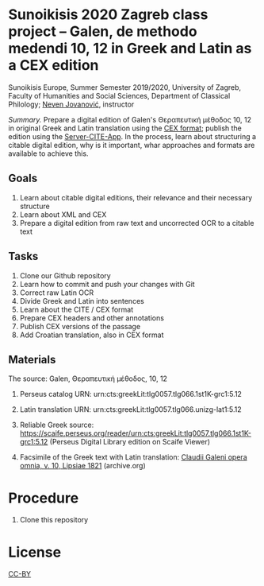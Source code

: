 # Sunoikisis 2020 Zagreb class project – Galen, de methodo medendi 10, 12 in Greek and Latin as a CEX edition

Sunoikisis Europe, Summer Semester 2019/2020, University of Zagreb, Faculty of Humanities and Social Sciences, Department of Classical Philology; [Neven Jovanović](http://orcid.org/0000-0002-9119-399X), instructor

*Summary.* Prepare a digital edition of Galen's Θεραπευτική μέθοδος 10, 12 in original Greek and Latin translation using the [CEX format](https://cite-architecture.github.io/citedx/CEX-spec-3.0.1/); publish the edition using the [Server-CITE-App](https://github.com/cite-architecture/Server-CITE-App). In the process, learn about structuring a citable digital edition, why is it important, whar approaches and formats are available to achieve this.

## Goals

1. Learn about citable digital editions, their relevance and their necessary structure
2. Learn about XML and CEX
3. Prepare a digital edition from raw text and uncorrected OCR to a citable text

## Tasks

1. Clone our Github repository
2. Learn how to commit and push your changes with Git
3. Correct raw Latin OCR
4. Divide Greek and Latin into sentences
5. Learn about the CITE / CEX format
6. Prepare CEX headers and other annotations
7. Publish CEX versions of the passage
8. Add Croatian translation, also in CEX format

## Materials

The source: Galen, Θεραπευτική μέθοδος, 10, 12

1. Perseus catalog URN: urn:cts:greekLit:tlg0057.tlg066.1st1K-grc1:5.12
2. Latin translation URN: urn:cts:greekLit:tlg0057.tlg066.unizg-lat1:5.12

1. Reliable Greek source: https://scaife.perseus.org/reader/urn:cts:greekLit:tlg0057.tlg066.1st1K-grc1:5.12 (Perseus Digital Library edition on Scaife Viewer)
2. Facsimile of the Greek text with Latin translation: [Claudii Galeni opera omnia, v. 10, Lipsiae 1821](https://archive.org/details/b29339339_0010/page/360/mode/2up) (archive.org)

# Procedure

1. Clone this repository

# License
[CC-BY](https://github.com/nevenjovanovic/sunoikisis2020-galenus/blob/master/LICENSE.md)
